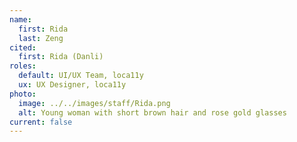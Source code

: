 ```yaml
---
name:
  first: Rida
  last: Zeng
cited:
  first: Rida (Danli)
roles:
  default: UI/UX Team, loca11y
  ux: UX Designer, loca11y
photo:
  image: ../../images/staff/Rida.png
  alt: Young woman with short brown hair and rose gold glasses
current: false
---
```

